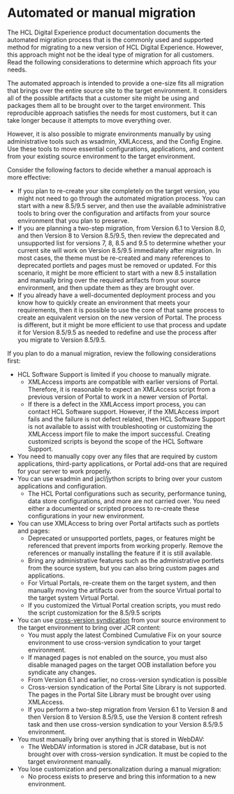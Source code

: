 # Automated or manual migration

The HCL Digital Experience product documentation documents the automated migration process that is the commonly used and supported method for migrating to a new version of HCL Digital Experience. However, this approach might not be the ideal type of migration for all customers. Read the following considerations to determine which approach fits your needs.

The automated approach is intended to provide a one-size fits all migration that brings over the entire source site to the target environment. It considers all of the possible artifacts that a customer site might be using and packages them all to be brought over to the target environment. This reproducible approach satisfies the needs for most customers, but it can take longer because it attempts to move everything over.

However, it is also possible to migrate environments manually by using administrative tools such as wsadmin, XMLAccess, and the Config Engine. Use these tools to move essential configurations, applications, and content from your existing source environment to the target environment.

Consider the following factors to decide whether a manual approach is more effective:

-   If you plan to re-create your site completely on the target version, you might not need to go through the automated migration process. You can start with a new 8.5/9.5 server, and then use the available administrative tools to bring over the configuration and artifacts from your source environment that you plan to preserve.
-   If you are planning a two-step migration, from Version 6.1 to Version 8.0, and then Version 8 to Version 8.5/9.5, then review the deprecated and unsupported list for versions 7, 8, 8.5 and 9.5 to determine whether your current site will work on Version 8.5/9.5 immediately after migration. In most cases, the theme must be re-created and many references to deprecated portlets and pages must be removed or updated. For this scenario, it might be more efficient to start with a new 8.5 installation and manually bring over the required artifacts from your source environment, and then update them as they are brought over.
-   If you already have a well-documented deployment process and you know how to quickly create an environment that meets your requirements, then it is possible to use the core of that same process to create an equivalent version on the new version of Portal. The process is different, but it might be more efficient to use that process and update it for Version 8.5/9.5 as needed to redefine and use the process after you migrate to Version 8.5/9.5.

If you plan to do a manual migration, review the following considerations first:

-   HCL Software Support is limited if you choose to manually migrate.
    -   XMLAccess imports are compatible with earlier versions of Portal. Therefore, it is reasonable to expect an XMLAccess script from a previous version of Portal to work in a newer version of Portal.
    -   If there is a defect in the XMLAccess import process, you can contact HCL Software support. However, if the XMLAccess import fails and the failure is not defect related, then HCL Software Support is not available to assist with troubleshooting or customizing the XMLAccess import file to make the import successful. Creating customized scripts is beyond the scope of the HCL Software Support.
-   You need to manually copy over any files that are required by custom applications, third-party applications, or Portal add-ons that are required for your server to work properly.
-   You can use wsadmin and jacl/jython scripts to bring over your custom applications and configuration.
    -   The HCL Portal configurations such as security, performance tuning, data store configurations, and more are not carried over. You need either a documented or scripted process to re-create these configurations in your new environment.
-   You can use XMLAccess to bring over Portal artifacts such as portlets and pages:
    -   Deprecated or unsupported portlets, pages, or features might be referenced that prevent imports from working properly. Remove the references or manually installing the feature if it is still available.
    -   Bring any administrative features such as the administrative portlets from the source system, but you can also bring custom pages and applications.
    -   For Virtual Portals, re-create them on the target system, and then manually moving the artifacts over from the source Virtual portal to the target system Virtual Portal.
    -   If you customized the Virtual Portal creation scripts, you must redo the script customization for the 8.5/9.5 scripts
-   You can use [cross-version syndication](migrating_wcm_70_80/mig_content_options_cross-version.md) from your source environment to the target environment to bring over JCR content:
    -   You must apply the latest Combined Cumulative Fix on your source environment to use cross-version syndication to your target environment.
    -   If managed pages is not enabled on the source, you must also disable managed pages on the target OOB installation before you syndicate any changes.
    -   From Version 6.1 and earlier, no cross-version syndication is possible
    -   Cross-version syndication of the Portal Site Library is not supported. The pages in the Portal Site Library must be brought over using XMLAccess.
    -   If you perform a two-step migration from Version 6.1 to Version 8 and then Version 8 to Version 8.5/9.5, use the Version 8 content refresh task and then use cross-version syndication to your Version 8.5/9.5 environment.
-   You must manually bring over anything that is stored in WebDAV:
    -   The WebDAV information is stored in JCR database, but is not brought over with cross-version syndication. It must be copied to the target environment manually.
-   You lose customization and personalization during a manual migration:
    -   No process exists to preserve and bring this information to a new environment.


